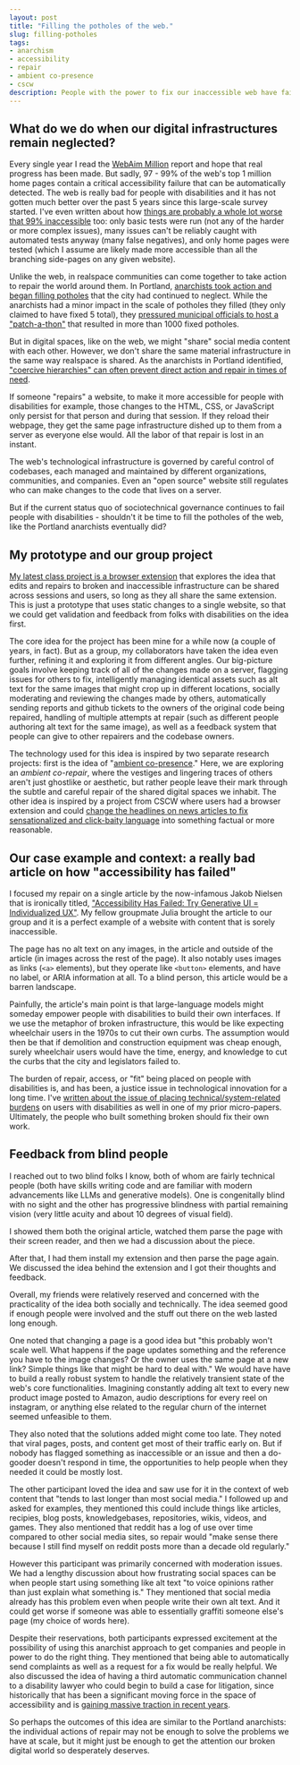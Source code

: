 ```yaml
---
layout: post
title: "Filling the potholes of the web."
slug: filling-potholes
tags:
- anarchism
- accessibility
- repair
- ambient co-presence
- cscw
description: People with the power to fix our inaccessible web have failed to do it for long enough. Isn't it time to imagine ways we can repair the web without waiting for them?
---
```

## What do we do when our digital infrastructures remain neglected?

Every single year I read the [WebAim Million](https://webaim.org/projects/million/) report and hope that real progress has been made. But sadly, 97 - 99% of the web's top 1 million home pages contain a critical accessibility failure that can be automatically detected. The web is really bad for people with disabilities and it has not gotten much better over the past 5 years since this large-scale survey started. I've even written about how [things are probably a whole lot worse that 99% inaccessible](https://www.frank.computer/blog/2022/03/facing-the-scale-of-digital-inaccessibility.html) too: only basic tests were run (not any of the harder or more complex issues), many issues can't be reliably caught with automated tests anyway (many false negatives), and only home pages were tested (which I assume are likely made more accessible than all the branching side-pages on any given website).

Unlike the web, in realspace communities can come together to take action to repair the world around them. In Portland, [anarchists took action and began filling potholes](https://www.bloomberg.com/news/articles/2017-03-15/portland-anarchist-road-care-fixes-potholes-anonymously) that the city had continued to neglect. While the anarchists had a minor impact in the scale of potholes they filled (they only claimed to have fixed 5 total), they [pressured municipal officials to host a "patch-a-thon"](https://www.portland.gov/transportation/news/2017/2/24/news-release-pbot-launches-patch-thon-address-potholes-caused-winter) that resulted in more than 1000 fixed potholes.

But in digital spaces, like on the web, we might "share" social media content with each other. However, we don't share the same material infrastructure in the same way realspace is shared. As the anarchists in Portland identified, ["coercive hierarchies" can often prevent direct action and repair in times of need](https://www.oregonlive.com/commuting/2017/03/why_portland_anarchists_are_pa.html).

If someone "repairs" a website, to make it more accessible for people with disabilities for example, those changes to the HTML, CSS, or JavaScript only persist for that person and during that session. If they reload their webpage, they get the same page infrastructure dished up to them from a server as everyone else would. All the labor of that repair is lost in an instant.

The web's technological infrastructure is governed by careful control of codebases, each managed and maintained by different organizations, communities, and companies. Even an "open source" website still regulates who can make changes to the code that lives on a server.

But if the current status quo of sociotechnical governance continues to fail people with disabilities - shouldn't it be time to fill the potholes of the web, like the Portland anarchists eventually did?

## My prototype and our group project

[My latest class project is a browser extension](https://github.com/frankelavsky/filling_potholes/) that explores the idea that edits and repairs to broken and inaccessible infrastructure can be shared across sessions and users, so long as they all share the same extension. This is just a prototype that uses static changes to a single website, so that we could get validation and feedback from folks with disabilities on the idea first.

The core idea for the project has been mine for a while now (a couple of years, in fact). But as a group, my collaborators have taken the idea even further, refining it and exploring it from different angles. Our big-picture goals involve keeping track of all of the changes made on a server, flagging issues for others to fix, intelligently managing identical assets such as alt text for the same images that might crop up in different locations, socially moderating and reviewing the changes made by others, automatically sending reports and github tickets to the owners of the original code being repaired, handling of multiple attempts at repair (such as different people authoring alt text for the same image), as well as a feedback system that people can give to other repairers and the codebase owners.

The technology used for this idea is inspired by two separate research projects: first is the idea of "[ambient co-presence](https://maggieappleton.com/ambient-copresence)." Here, we are exploring an *ambient co-repair*, where the vestiges and lingering traces of others aren't just ghostlike or aesthetic, but rather people leave their mark through the subtle and careful repair of the shared digital spaces we inhabit. The other idea is inspired by a project from CSCW where users had a browser extension and could [change the headlines on news articles to fix sensationalized and click-baity language](https://dl.acm.org/doi/10.1145/3555643) into something factual or more reasonable.

## Our case example and context: a really bad article on how "accessibility has failed"
I focused my repair on a single article by the now-infamous Jakob Nielsen that is ironically titled, ["Accessibility Has Failed: Try Generative UI = Individualized UX"](https://jakobnielsenphd.substack.com/p/accessibility-generative-ui). My fellow groupmate Julia brought the article to our group and it is a perfect example of a website with content that is sorely inaccessible.

The page has no alt text on any images, in the article and outside of the article (in images across the rest of the page). It also notably uses images as links (`<a>` elements), but they operate like `<button>` elements, and have no label, or ARIA information at all. To a blind person, this article would be a barren landscape.

Painfully, the article's main point is that large-language models might someday empower people with disabilities to build their own interfaces. If we use the metaphor of broken infrastructure, this would be like expecting wheelchair users in the 1970s to cut their own curbs. The assumption would then be that if demolition and construction equipment was cheap enough, surely wheelchair users would have the time, energy, and knowledge to cut the curbs that the city and legislators failed to.

The burden of repair, access, or "fit" being placed on people with disabilities is, and has been, a justice issue in technological innovation for a long time. I've [written about the issue of placing technical/system-related burdens](https://arxiv.org/pdf/2304.08748.pdf) on users with disabilities as well in one of my prior micro-papers. Ultimately, the people who built something broken should fix their own work.

## Feedback from blind people
I reached out to two blind folks I know, both of whom are fairly technical people (both have skills writing code and are familiar with modern advancements like LLMs and generative models). One is congenitally blind with no sight and the other has progressive blindness with partial remaining vision (very little acuity and about 10 degrees of visual field).

I showed them both the original article, watched them parse the page with their screen reader, and then we had a discussion about the piece.

After that, I had them install my extension and then parse the page again. We discussed the idea behind the extension and I got their thoughts and feedback.

Overall, my friends were relatively reserved and concerned with the practicality of the idea both socially and technically. The idea seemed good if enough people were involved and the stuff out there on the web lasted long enough.

One noted that changing a page is a good idea but "this probably won't scale well. What happens if the page updates something and the reference you have to the image changes? Or the owner uses the same page at a new link? Simple things like that might be hard to deal with." We would have have to build a really robust system to handle the relatively transient state of the web's core functionalities. Imagining constantly adding alt text to every new product image posted to Amazon, audio descriptions for every reel on instagram, or anything else related to the regular churn of the internet seemed unfeasible to them.

They also noted that the solutions added might come too late. They noted that viral pages, posts, and content get most of their traffic early on. But if nobody has flagged something as inaccessible or an issue and then a do-gooder doesn't respond in time, the opportunities to help people when they needed it could be mostly lost.

The other participant loved the idea and saw use for it in the context of web content that "tends to last longer than most social media." I followed up and asked for examples, they mentioned this could include things like articles, recipies, blog posts, knowledgebases, repositories, wikis, videos, and games. They also mentioned that reddit has a log of use over time compared to other social media sites, so repair would "make sense there because I still find myself on reddit posts more than a decade old regularly."

However this participant was primarily concerned with moderation issues. We had a lengthy discussion about how frustrating social spaces can be when people start using something like alt text "to voice opinions rather than just explain what something is." They mentioned that social media already has this problem even when people write their own alt text. And it could get worse if someone was able to essentially graffiti someone else's page (my choice of words here).

Despite their reservations, both participants expressed excitement at the possibility of using this anarchist approach to get companies and people in power to do the right thing. They mentioned that being able to automatically send complaints as well as a request for a fix would be really helpful. We also discussed the idea of having a third automatic communication channel to a disability lawyer who could begin to build a case for litigation, since historically that has been a significant moving force in the space of accessibility and is [gaining massive traction in recent years](https://www.forbes.com/sites/gusalexiou/2023/06/30/website-accessibility-lawsuits-rising-exponentially-in-2023-according-to-latest-data/?sh=6e86d0ef717f).

So perhaps the outcomes of this idea are similar to the Portland anarchists: the individual actions of repair may not be enough to solve the problems we have at scale, but it might just be enough to get the attention our broken digital world so desperately deserves.
